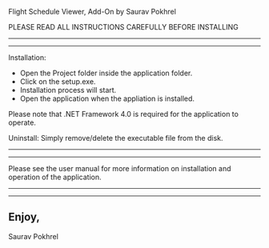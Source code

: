 Flight Schedule Viewer, Add-On by Saurav Pokhrel

                            
PLEASE READ ALL INSTRUCTIONS CAREFULLY BEFORE INSTALLING

---------------------------------------------------------
---------------------------------------------------------

Installation:
- Open the Project folder inside the application folder.
- Click on the setup.exe.
- Installation process will start.
- Open the application when the appliation is installed.

Please note that .NET Framework 4.0 is required for the application to operate.

Uninstall: Simply remove/delete the executable file from the disk.

----------------------------------------------------------
----------------------------------------------------------

Please see the user manual for more information on installation and 
operation of the application.

-----------------------------------------------
-----------------------------------------------
Enjoy,
---------------
Saurav Pokhrel

